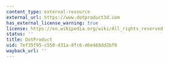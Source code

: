 ```yaml
---
content_type: external-resource
external_url: https://www.dotproduct3d.com
has_external_license_warning: true
license: https://en.wikipedia.org/wiki/All_rights_reserved
status: ''
title: DotProduct
uid: 7ef35f95-c550-431a-8fc6-d6e468dd2bf0
wayback_url: ''
---
```

